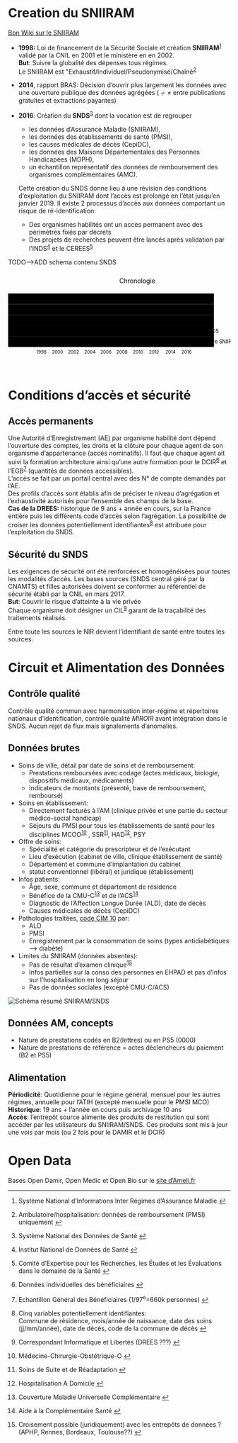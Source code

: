 <!DOCTYPE html>
<html>

<head>
  <meta charset="utf-8">
  <meta name="viewport" content="width=device-width, initial-scale=1.0">
  <title>SNIIRAM SNDS</title>
  <link rel="stylesheet" href="https://stackedit.io/style.css" />
</head>

<body class="stackedit">
  <div class="stackedit__html"><h1 id="creation-du-sniiram">Creation du SNIIRAM</h1>
<p><a href="http://open-data-assurance-maladie.ameli.fr/wiki-sniiram/index.php/">Bon Wiki sur le SNIIRAM</a></p>
<ul>
<li>
<p><strong>1998:</strong> Loi de financement de la Sécurité Sociale et création <strong>SNIIRAM</strong><sup class="footnote-ref"><a href="#fn1" id="fnref1">1</a></sup> validé par la CNIL en 2001 et le ministère en en 2002.<br>
<strong>But</strong>: Suivre la globalité des dépenses tous régimes.<br>
Le SNIIRAM est "Exhaustif/Individuel/Pseudonymisé/Chaîné<sup class="footnote-ref"><a href="#fn2" id="fnref2">2</a></sup></p>
</li>
<li>
<p><strong>2014</strong>, rapport BRAS: Décision d’ouvrir plus largement les données avec une ouverture publique des données agrégées (<span class="katex--inline"><span class="katex"><span class="katex-mathml"><math><semantics><mrow><mo>≠</mo></mrow><annotation encoding="application/x-tex">\neq</annotation></semantics></math></span><span class="katex-html" aria-hidden="true"><span class="base"><span class="strut" style="height: 0.931em; vertical-align: -0.215em;"></span><span class="mrel">≠</span></span></span></span></span> entre publications gratuites et extractions payantes)</p>
</li>
<li>
<p><strong>2016</strong>: Création du <strong>SNDS</strong><sup class="footnote-ref"><a href="#fn3" id="fnref3">3</a></sup> dont la vocation est de regrouper</p>
<ul>
<li>les données d’Assurance Maladie (SNIIRAM),</li>
<li>les données des établissements de santé (PMSI),</li>
<li>les causes médicales de décès (CepiDC),</li>
<li>les données des Maisons Départementales des Personnes Handicapées (MDPH),</li>
<li>un échantillon représentatif des données de remboursement des organismes complémentaires (AMC).</li>
</ul>
<p>Cette création du SNDS donne lieu à une révision des conditions d’exploitation du SNIIRAM dont l’accès est prolongé en l’état jusqu’en janvier 2019. Il existe 2 processus d’accès aux données comportant un risque de ré-identification:</p>
<ul>
<li>Des organismes habilités ont un  accès permanent avec des périmètres fixés par décrets</li>
<li>Des projets de recherches peuvent être lancés après validation par l’INDS<sup class="footnote-ref"><a href="#fn4" id="fnref4">4</a></sup> et le CEREES<sup class="footnote-ref"><a href="#fn5" id="fnref5">5</a></sup></li>
</ul>
</li>
</ul>
<p>TODO–&gt;ADD schema contenu SNDS</p>
<div class="mermaid"><svg xmlns="http://www.w3.org/2000/svg" id="mermaid-svg-lTwShwLbG2sdN5Dl" height="100%" viewBox="0 0 500 220"><g></g><g class="grid" transform="translate(75, 170)"><g class="tick" style="opacity: 1;" transform="translate(0,0)"><line y2="-135" x2="0"></line><text dy="1em" style="text-anchor: middle;" y="3" x="0" fill="#000" stroke="none" font-size="10">1998</text></g><g class="tick" style="opacity: 1;" transform="translate(36,0)"><line y2="-135" x2="0"></line><text dy="1em" style="text-anchor: middle;" y="3" x="0" fill="#000" stroke="none" font-size="10">2000</text></g><g class="tick" style="opacity: 1;" transform="translate(72,0)"><line y2="-135" x2="0"></line><text dy="1em" style="text-anchor: middle;" y="3" x="0" fill="#000" stroke="none" font-size="10">2002</text></g><g class="tick" style="opacity: 1;" transform="translate(109,0)"><line y2="-135" x2="0"></line><text dy="1em" style="text-anchor: middle;" y="3" x="0" fill="#000" stroke="none" font-size="10">2004</text></g><g class="tick" style="opacity: 1;" transform="translate(145,0)"><line y2="-135" x2="0"></line><text dy="1em" style="text-anchor: middle;" y="3" x="0" fill="#000" stroke="none" font-size="10">2006</text></g><g class="tick" style="opacity: 1;" transform="translate(181,0)"><line y2="-135" x2="0"></line><text dy="1em" style="text-anchor: middle;" y="3" x="0" fill="#000" stroke="none" font-size="10">2008</text></g><g class="tick" style="opacity: 1;" transform="translate(217,0)"><line y2="-135" x2="0"></line><text dy="1em" style="text-anchor: middle;" y="3" x="0" fill="#000" stroke="none" font-size="10">2010</text></g><g class="tick" style="opacity: 1;" transform="translate(253,0)"><line y2="-135" x2="0"></line><text dy="1em" style="text-anchor: middle;" y="3" x="0" fill="#000" stroke="none" font-size="10">2012</text></g><g class="tick" style="opacity: 1;" transform="translate(290,0)"><line y2="-135" x2="0"></line><text dy="1em" style="text-anchor: middle;" y="3" x="0" fill="#000" stroke="none" font-size="10">2014</text></g><g class="tick" style="opacity: 1;" transform="translate(326,0)"><line y2="-135" x2="0"></line><text dy="1em" style="text-anchor: middle;" y="3" x="0" fill="#000" stroke="none" font-size="10">2016</text></g><path class="domain" d="M0,0V0H350V0"></path></g><g><rect x="0" y="48" width="462.5" height="24" class="section section0"></rect><rect x="0" y="72" width="462.5" height="24" class="section section0"></rect><rect x="0" y="96" width="462.5" height="24" class="section section0"></rect><rect x="0" y="120" width="462.5" height="24" class="section section0"></rect><rect x="0" y="144" width="462.5" height="24" class="section section0"></rect></g><g><rect rx="3" ry="3" x="75" y="50" width="18" height="20" class="task  task0"></rect><rect rx="3" ry="3" x="202" y="74" width="18" height="20" class="task  task0"></rect><rect rx="3" ry="3" x="220" y="98" width="18" height="20" class="task  task0"></rect><rect rx="3" ry="3" x="401" y="122" width="18" height="20" class="task  task0"></rect><rect rx="3" ry="3" x="424" y="146" width="1" height="20" class="task  task0"></rect><text font-size="11" x="98" y="63.5" text-height="20" class="taskTextOutsideRight taskTextOutside0 ">Création SNIIRAM	</text><text font-size="11" x="225" y="87.5" text-height="20" class="taskTextOutsideRight taskTextOutside0 ">EGB (1/97)	</text><text font-size="11" x="243" y="111.5" text-height="20" class="taskTextOutsideRight taskTextOutside0 ">1er chainage PMSI	</text><text font-size="11" x="396" y="135.5" text-height="20" class="taskTextOutsideLeft taskTextOutside0 ">Création SNDS	</text><text font-size="11" x="419" y="159.5" text-height="20" class="taskTextOutsideLeft taskTextOutside0 ">Ouverture SNIIRAM/SNDS</text></g><g><text x="10" y="110" class="sectionTitle sectionTitle0">Evènements</text></g><g class="today"><line x1="449" x2="449" y1="25" y2="195" class="today"></line></g><text x="250" y="25" class="titleText">Chronologie</text></svg></div>
<h1 id="conditions-daccès-et-sécurité">Conditions d’accès et sécurité</h1>
<h2 id="accès-permanents">Accès permanents</h2>
<p>Une Autorité d’Enregistrement (AE) par organisme habilité dont dépend l’ouverture des comptes, les droits et la clôture pour chaque agent de son organisme d’appartenance (accès nominatifs). Il faut que chaque agent ait suivi la formation architecture ainsi qu’une autre formation pour le DCIR<sup class="footnote-ref"><a href="#fn6" id="fnref6">6</a></sup> et l’EGB<sup class="footnote-ref"><a href="#fn7" id="fnref7">7</a></sup> (quantités de données accessibles).<br>
L’accès se fait par  un portail central avec des N° de compte demandés par l’AE.<br>
Des profils d’accès sont établis afin de préciser le niveau d’agrégation et l’exhaustivité autorisés pour l’ensemble des champs de la base.<br>
<strong>Cas de la DREES:</strong> historique de 9 ans + année en cours, sur la France entière puis les différents code d’accès selon l’agrégation. La possibilité de croiser les données potentiellement identifiantes<sup class="footnote-ref"><a href="#fn8" id="fnref8">8</a></sup> est attribuée pour l’exploitation du SNDS.</p>
<h2 id="sécurité-du-snds">Sécurité du SNDS</h2>
<p>Les exigences de sécurité ont été renforcées et homogénéisées pour toutes les modalités d’accès. Les bases sources (SNDS central géré par la CNAMTS) et filles autorisées doivent se conformer au référentiel de sécurité établi par la CNIL en mars 2017.<br>
<strong>But</strong>: Couvrir le risque d’atteinte à la vie privée<br>
Chaque organisme doit désigner un CIL<sup class="footnote-ref"><a href="#fn9" id="fnref9">9</a></sup> garant de la traçabilité des traitements réalisés.</p>
<p>Entre toute les sources le NIR devient l’identifiant de santé entre toutes les sources.</p>
<h1 id="circuit-et-alimentation-des-données">Circuit et Alimentation des Données</h1>
<h2 id="contrôle-qualité">Contrôle qualité</h2>
<p>Contrôle qualité commun avec harmonisation inter-régime et répertoires nationaux d’identification, contrôle qualité <em>MIROIR</em> avant intégration dans le SNDS. Aucun rejet de flux mais signalements d’anomalies.</p>
<h2 id="données-brutes">Données brutes</h2>
<ul>
<li>Soins de ville, détail par date de soins et de remboursement:
<ul>
<li>Prestations remboursées avec codage (actes médicaux, biologie, dispositifs médicaux, médicaments)</li>
<li>Indicateurs de montants (présenté, base de remboursement, remboursé)</li>
</ul>
</li>
<li>Soins en établissement:
<ul>
<li>Directement facturés à l’AM (clinique privée et une partie du secteur médico-social handicap)</li>
<li>Séjours du PMSI pour tous les établissements de santé pour les disciplines MCOO<sup class="footnote-ref"><a href="#fn10" id="fnref10">10</a></sup> , SSR<sup class="footnote-ref"><a href="#fn11" id="fnref11">11</a></sup>, HAD<sup class="footnote-ref"><a href="#fn12" id="fnref12">12</a></sup>, PSY</li>
</ul>
</li>
<li>Offre de soins:
<ul>
<li>Spécialité et catégorie du prescripteur et de l’exécutant</li>
<li>Lieu d’exécution (cabinet de ville, clinique établissement de santé)</li>
<li>Département et commune d’implantation du cabinet</li>
<li>statut conventionnel (libéral) et juridique (établissement)</li>
</ul>
</li>
<li>Infos patients:
<ul>
<li>Âge, sexe, commune et département de résidence</li>
<li>Bénéfice de la CMU-C<sup class="footnote-ref"><a href="#fn13" id="fnref13">13</a></sup> et de l’ACS<sup class="footnote-ref"><a href="#fn14" id="fnref14">14</a></sup></li>
<li>Diagnostic de l’Affection Longue Durée (ALD), date de décès</li>
<li>Causes médicales de décès (CepiDC)</li>
</ul>
</li>
<li>Pathologies traitées, <a href="http://www.who.int/classifications/icd/en/">code CIM 10</a> par:
<ul>
<li>ALD</li>
<li>PMSI</li>
<li>Enregistrement par la consommation de soins (types antidiabétiques --&gt; diabète)</li>
</ul>
</li>
<li>Limites du SNIIRAM (données absentes):
<ul>
<li>Pas de résultat d’examen clinique<sup class="footnote-ref"><a href="#fn15" id="fnref15">15</a></sup></li>
<li>Infos partielles sur la conso des personnes en EHPAD et pas d’infos sur l’hospitalisation en long séjour</li>
<li>Pas de données sociales (excepté CMU-C/ACS)</li>
</ul>
</li>
</ul>
<p><img src="https://github.com/strayMat/strayMat.github.io/blob/master/_posts/images/portail%20sniiram_snds.png" alt="Schéma résumé SNIIRAM/SNDS"></p>
<h2 id="données-am--concepts">Données AM,  concepts</h2>
<ul>
<li>Nature de prestations codés en B2(lettres) ou en PS5 (0000)</li>
<li>Nature de prestations de référence = actes déclencheurs du paiement (B2 et PS5)</li>
</ul>
<h2 id="alimentation">Alimentation</h2>
<p><strong>Périodicité</strong>: Quotidienne pour le régime général, mensuel pour les autres régimes, annuelle pour l’ATIH (excepté mensuelle pour le PMSI MCO)<br>
<strong>Historique</strong>: 19 ans + l’année en cours puis archivage 10 ans<br>
<strong>Accès</strong>:  l’entrepôt source alimente des produits de restitution qui sont accéder par les utilisateurs du SNIIRAM/SNDS. Ces produits sont mis à jour une vois par mois (ou 2 fois pour le DAMIR et le DCIR)</p>
<h1 id="open-data">Open Data</h1>
<p>Bases Open Damir, Open Medic et Open Bio sur le <a href="http://open-data-assurance-maladie.ameli.fr/index.php">site d’Ameli.fr</a></p>
<hr class="footnotes-sep">
<section class="footnotes">
<ol class="footnotes-list">
<li id="fn1" class="footnote-item"><p>Système National d’Informations Inter Régimes d’Assurance Maladie <a href="#fnref1" class="footnote-backref">↩︎</a></p>
</li>
<li id="fn2" class="footnote-item"><p>Ambulatoire/hospitalisation: données de remboursement (PMSI) uniquement <a href="#fnref2" class="footnote-backref">↩︎</a></p>
</li>
<li id="fn3" class="footnote-item"><p>Système National des Données de Santé <a href="#fnref3" class="footnote-backref">↩︎</a></p>
</li>
<li id="fn4" class="footnote-item"><p>Institut National de Données de Santé <a href="#fnref4" class="footnote-backref">↩︎</a></p>
</li>
<li id="fn5" class="footnote-item"><p>Comité d’Expertise pour les Recherches, les Études et les Évaluations dans le domaine de la Santé <a href="#fnref5" class="footnote-backref">↩︎</a></p>
</li>
<li id="fn6" class="footnote-item"><p>Données individuelles des bénéficiaires <a href="#fnref6" class="footnote-backref">↩︎</a></p>
</li>
<li id="fn7" class="footnote-item"><p>Echantillon Général des Bénéficiaires (1/97<sup>e</sup>=660k personnes) <a href="#fnref7" class="footnote-backref">↩︎</a></p>
</li>
<li id="fn8" class="footnote-item"><p>Cinq variables potentiellement identifiantes:<br>
Commune de résidence, mois/année de naissance, date des soins (jj/mm/année), date de décès, code de la commune de décès <a href="#fnref8" class="footnote-backref">↩︎</a></p>
</li>
<li id="fn9" class="footnote-item"><p>Correspondant Informatique et Libertés (DREES ???) <a href="#fnref9" class="footnote-backref">↩︎</a></p>
</li>
<li id="fn10" class="footnote-item"><p>Médecine-Chirurgie-Obstétrique-O <a href="#fnref10" class="footnote-backref">↩︎</a></p>
</li>
<li id="fn11" class="footnote-item"><p>Soins de Suite et de Réadaptation <a href="#fnref11" class="footnote-backref">↩︎</a></p>
</li>
<li id="fn12" class="footnote-item"><p>Hospitalisation A Domicile <a href="#fnref12" class="footnote-backref">↩︎</a></p>
</li>
<li id="fn13" class="footnote-item"><p>Couverture Maladie Universelle Complémentaire <a href="#fnref13" class="footnote-backref">↩︎</a></p>
</li>
<li id="fn14" class="footnote-item"><p>Aide à la Complémentaire Santé <a href="#fnref14" class="footnote-backref">↩︎</a></p>
</li>
<li id="fn15" class="footnote-item"><p>Croisement possible (juridiquement) avec les entrepôts de données ? (APHP, Rennes, Bordeaux, Toulouse??) <a href="#fnref15" class="footnote-backref">↩︎</a></p>
</li>
</ol>
</section>
</div>
</body>

</html>
